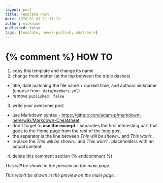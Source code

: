 ```yaml
---
layout: post
title: Template Post
date: 1970-01-01 11:11:11
author: nickname
published: false
tags: [template, never-publish, what-more]
---
```


{% comment %}
  HOW TO
  ======
  1. copy this template and change its name
  2. change front matter (at the top between the triple dashes)
   - title, date matching the file name + current time, and authors nickname (choose from `_data/members.yml`)
   - remove `published: false`
  3. write your awesome post
   - use Markdown syntax - https://github.com/adam-p/markdown-here/wiki/Markdown-Cheatsheet
   - don't forget to **use the excerpt** - separates the first interesting part that goes to the Home page from the rest of the long post
   - the separator is the line between *This will be shown..* and *This won't..*
   - replace the *This will be shown..* and *This won't..* placeholders with an actual content
  4. delete this comment section
{% endcomment %}

*This will be shown in the preview on the main page.*

<!--more-->

*This won't be shown in the preview on the main page.*
